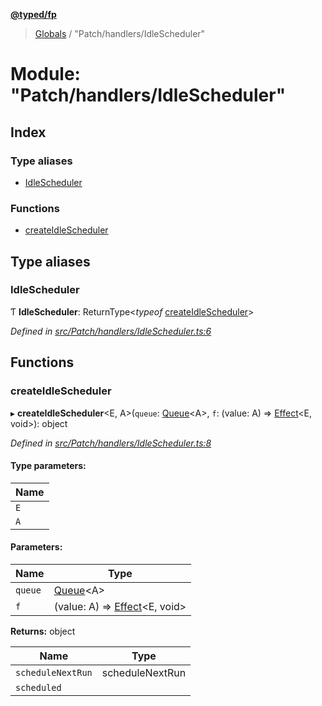 **[@typed/fp](../README.md)**

> [Globals](../globals.md) / "Patch/handlers/IdleScheduler"

# Module: "Patch/handlers/IdleScheduler"

## Index

### Type aliases

* [IdleScheduler](_patch_handlers_idlescheduler_.md#idlescheduler)

### Functions

* [createIdleScheduler](_patch_handlers_idlescheduler_.md#createidlescheduler)

## Type aliases

### IdleScheduler

Ƭ  **IdleScheduler**: ReturnType\<*typeof* [createIdleScheduler](_patch_handlers_idlescheduler_.md#createidlescheduler)>

*Defined in [src/Patch/handlers/IdleScheduler.ts:6](https://github.com/TylorS/typed-fp/blob/f129829/src/Patch/handlers/IdleScheduler.ts#L6)*

## Functions

### createIdleScheduler

▸ **createIdleScheduler**\<E, A>(`queue`: [Queue](../interfaces/_queue_queue_.queue.md)\<A>, `f`: (value: A) => [Effect](_effect_effect_.effect.md)\<E, void>): object

*Defined in [src/Patch/handlers/IdleScheduler.ts:8](https://github.com/TylorS/typed-fp/blob/f129829/src/Patch/handlers/IdleScheduler.ts#L8)*

#### Type parameters:

Name |
------ |
`E` |
`A` |

#### Parameters:

Name | Type |
------ | ------ |
`queue` | [Queue](../interfaces/_queue_queue_.queue.md)\<A> |
`f` | (value: A) => [Effect](_effect_effect_.effect.md)\<E, void> |

**Returns:** object

Name | Type |
------ | ------ |
`scheduleNextRun` | scheduleNextRun |
`scheduled` |  |
